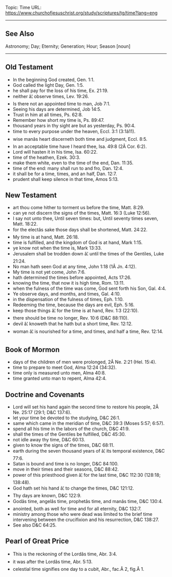 Topic: Time
URL: https://www.churchofjesuschrist.org/study/scriptures/tg/time?lang=eng

---

## See Also

Astronomy; Day; Eternity; Generation; Hour; Season [noun]

---

## Old Testament

- In the beginning God created, Gen. 1:1.
- God called the light Day, Gen. 1:5.
- he shall pay for the loss of his time, Ex. 21:19.
- neither â¦ observe times, Lev. 19:26.
- Is there not an appointed time to man, Job 7:1.
- Seeing his days are determined, Job 14:5.
- Trust in him at all times, Ps. 62:8.
- Remember how short my time is, Ps. 89:47.
- thousand years in thy sight are but as yesterday, Ps. 90:4.
- time to every purpose under the heaven, Eccl. 3:1 (3:1â11).
- wise manâs heart discerneth both time and judgment, Eccl. 8:5.
- In an acceptable time have I heard thee, Isa. 49:8 (2Â Cor. 6:2).
- Lord will hasten it in his time, Isa. 60:22.
- time of the heathen, Ezek. 30:3.
- make them white, even to the time of the end, Dan. 11:35.
- time of the end: many shall run to and fro, Dan. 12:4.
- it shall be for a time, times, and an half, Dan. 12:7.
- prudent shall keep silence in that time, Amos 5:13.

## New Testament

- art thou come hither to torment us before the time, Matt. 8:29.
- can ye not discern the signs of the times, Matt. 16:3 (Luke 12:56).
- I say not unto thee, Until seven times: but, Until seventy times seven, Matt. 18:22.
- for the electâs sake those days shall be shortened, Matt. 24:22.
- My time is at hand, Matt. 26:18.
- time is fulfilled, and the kingdom of God is at hand, Mark 1:15.
- ye know not when the time is, Mark 13:33.
- Jerusalem shall be trodden down â¦ until the times of the Gentiles, Luke 21:24.
- No man hath seen God at any time, John 1:18 (1Â Jn. 4:12).
- My time is not yet come, John 7:6.
- hath determined the times before appointed, Acts 17:26.
- knowing the time, that now it is high time, Rom. 13:11.
- when the fulness of the time was come, God sent forth his Son, Gal. 4:4.
- Ye observe days, and months, and times, Gal. 4:10.
- in the dispensation of the fulness of times, Eph. 1:10.
- Redeeming the time, because the days are evil, Eph. 5:16.
- keep those things â¦ for the time is at hand, Rev. 1:3 (22:10).
- there should be time no longer, Rev. 10:6 (D&C 88:110).
- devil â¦ knoweth that he hath but a short time, Rev. 12:12.
- woman â¦ is nourished for a time, and times, and half a time, Rev. 12:14.

## Book of Mormon

- days of the children of men were prolonged, 2Â Ne. 2:21 (Hel. 15:4).
- time to prepare to meet God, Alma 12:24 (34:32).
- time only is measured unto men, Alma 40:8.
- time granted unto man to repent, Alma 42:4.

## Doctrine and Covenants

- Lord will set his hand again the second time to restore his people, 2Â Ne. 25:17 (29:1; D&C 137:6).
- let your time be devoted to the studying, D&C 26:1.
- same which came in the meridian of time, D&C 39:3 (Moses 5:57; 6:57).
- spend all his time in the labors of the church, D&C 41:9.
- shall the times of the Gentiles be fulfilled, D&C 45:30.
- not idle away thy time, D&C 60:13.
- given to know the signs of the times, D&C 68:11.
- earth during the seven thousand years of â¦ its temporal existence, D&C 77:6.
- Satan is bound and time is no longer, D&C 84:100.
- move in their times and their seasons, D&C 88:42.
- power of this priesthood given â¦ for the last time, D&C 112:30 (128:18; 138:48).
- God hath set his hand â¦ to change the times, D&C 121:12.
- Thy days are known, D&C 122:9.
- Godâs time, angelâs time, prophetâs time, and manâs time, D&C 130:4.
- anointed, both as well for time and for all eternity, D&C 132:7.
- ministry among those who were dead was limited to the brief time intervening between the crucifixion and his resurrection, D&C 138:27.
- See also D&C 64:25.

## Pearl of Great Price

- This is the reckoning of the Lordâs time, Abr. 3:4.
- it was after the Lordâs time, Abr. 5:13.
- celestial time signifies one day to a cubit, Abr., fac.Â 2, fig.Â 1.

